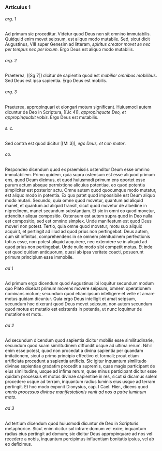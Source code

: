 ### Articulus 1

###### arg. 1
Ad primum sic proceditur. Videtur quod Deus non sit omnino immutabilis. Quidquid enim movet seipsum, est aliquo modo mutabile. Sed, sicut dicit Augustinus, VIII super Genesim ad litteram, *spiritus creator movet se nec per tempus nec per locum*. Ergo Deus est aliquo modo mutabilis.

###### arg. 2
Praeterea, [[Sg 7]] dicitur de sapientia quod est *mobilior omnibus mobilibus*. Sed Deus est ipsa sapientia. Ergo Deus est mobilis.

###### arg. 3
Praeterea, appropinquari et elongari motum significant. Huiusmodi autem dicuntur de Deo in Scriptura, [[Jc 4]], *appropinquate Deo, et appropinquabit vobis*. Ergo Deus est mutabilis.

###### s. c.
Sed contra est quod dicitur [[Ml 3]], *ego Deus, et non mutor*.

###### co.
Respondeo dicendum quod ex praemissis ostenditur Deum esse omnino immutabilem. Primo quidem, quia supra ostensum est esse aliquod primum ens, quod Deum dicimus, et quod huiusmodi primum ens oportet esse purum actum absque permixtione alicuius potentiae, eo quod potentia simpliciter est posterior actu. Omne autem quod quocumque modo mutatur, est aliquo modo in potentia. Ex quo patet quod impossibile est Deum aliquo modo mutari. Secundo, quia omne quod movetur, quantum ad aliquid manet, et quantum ad aliquid transit, sicut quod movetur de albedine in nigredinem, manet secundum substantiam. Et sic in omni eo quod movetur, attenditur aliqua compositio. Ostensum est autem supra quod in Deo nulla est compositio, sed est omnino simplex. Unde manifestum est quod Deus moveri non potest. Tertio, quia omne quod movetur, motu suo aliquid acquirit, et pertingit ad illud ad quod prius non pertingebat. Deus autem, cum sit infinitus, comprehendens in se omnem plenitudinem perfectionis totius esse, non potest aliquid acquirere, nec extendere se in aliquid ad quod prius non pertingebat. Unde nullo modo sibi competit motus. Et inde est quod quidam antiquorum, quasi ab ipsa veritate coacti, posuerunt primum principium esse immobile.

###### ad 1
Ad primum ergo dicendum quod Augustinus ibi loquitur secundum modum quo Plato dicebat primum movens movere seipsum, omnem operationem nominans motum; secundum quod etiam ipsum intelligere et velle et amare motus quidam dicuntur. Quia ergo Deus intelligit et amat seipsum, secundum hoc dixerunt quod Deus movet seipsum, non autem secundum quod motus et mutatio est existentis in potentia, ut nunc loquimur de mutatione et motu.

###### ad 2
Ad secundum dicendum quod sapientia dicitur mobilis esse similitudinarie, secundum quod suam similitudinem diffundit usque ad ultima rerum. Nihil enim esse potest, quod non procedat a divina sapientia per quandam imitationem, sicut a primo principio effectivo et formali; prout etiam artificiata procedunt a sapientia artificis. Sic igitur inquantum similitudo divinae sapientiae gradatim procedit a supremis, quae magis participant de eius similitudine, usque ad infima rerum, quae minus participant dicitur esse quidam processus et motus divinae sapientiae in res, sicut si dicamus solem procedere usque ad terram, inquantum radius luminis eius usque ad terram pertingit. Et hoc modo exponit Dionysius, cap. I Cael. Hier., dicens quod *omnis processus divinae manifestationis venit ad nos a patre luminum moto*.

###### ad 3
Ad tertium dicendum quod huiusmodi dicuntur de Deo in Scripturis metaphorice. Sicut enim dicitur sol intrare domum vel exire, inquantum radius eius pertingit ad domum; sic dicitur Deus appropinquare ad nos vel recedere a nobis, inquantum percipimus influentiam bonitatis ipsius, vel ab eo deficimus.

